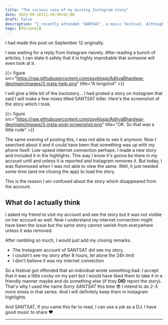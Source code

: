 ```yaml
---
title: "The curious case of my missing Instagram story"
date: 2023-09-16T11:39:50+02:00
draft: false
description: "I recently attended 'SANTSAT', a music festival. Although it was really fun because I was present with my friends, I didn't really like the music which they played. I posted about it as an Instagram story saying that I will make mixes titled 'SANTSAT_KILLER'. The story disappeared after 6 hours maybe. I reported this to Instagram and asked about the same. Yes, SANTSAT saw the story. I am waiting."
tags: [Personal]
---
```

I had made this post on September 12 originally.

I was waiting for a reply from Instagram naively. After reading a bunch of articles, I can state it safely that it is highly improbable that someone will even look at it.

{{< figure src="https://raw.githubusercontent.com/psyklopp/AdityaBhardwaj-dev/main/images/3-insta-help.png" title="A longshot" >}}

I will give a little bit of the backstory... I had posted a story on Instagram that said I will make a few mixes titled SANTSAT killer. Here's the screenshot of the story which I took.

{{< figure src="https://raw.githubusercontent.com/psyklopp/AdityaBhardwaj-dev/main/images/3-insta-post-screenshot.png" title="OK. So that was a little rude" >}}

The same evening of posting this, I was not able to see it anymore. Now I searched about it and it could have been that something was up with my phone itself. Low-speed internet connection perhaps. I made a new story and included it in the highlights. This way I know it's gonna be there in my account until and unless it is reported and Instagram removes it. But today, I was flummoxed when I was not able to view the same. Well, it just needed some time (and me closing the app) to load the story.

This is the reason I am confused about the story which disappeared from the account.

## What do I actually think

I asked my friend to visit my account and see the story but it was not visible on her account as well. Now I understand my internet connection might have been the issue but the same story cannot vanish from everywhere unless it was removed.

After rambling so much, I would just add my closing remarks.

* The Instagram account of SANTSAT did see my story.
* I couldn't see my story after 8 hours, let alone the 24h limit
* I don't believe it was my internet connection

So a festival got offended that an individual wrote something bad. I accept that it was a little cocky on my part but I would have liked them to take it in a friendly manner maybe and do something else (if they **DID** report the story). That's why I used the name *Sorry SANTSAT* this time 😎 I intend to do 2-3 more mixes in that series. And I will definitely keep them in Instagram highlights.

And SANTSAT, if you came this far to read, I can use a job as a DJ. I have good music to share ❤️

-----